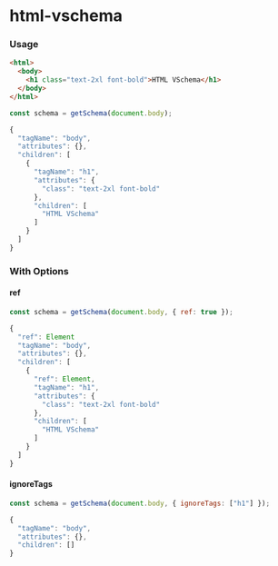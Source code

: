 # html-vschema

### Usage

```html
<html>
  <body>
    <h1 class="text-2xl font-bold">HTML VSchema</h1>
  </body>
</html>
```

```js
const schema = getSchema(document.body);
```

```js
{
  "tagName": "body",
  "attributes": {},
  "children": [
    {
      "tagName": "h1",
      "attributes": {
        "class": "text-2xl font-bold"
      },
      "children": [
        "HTML VSchema"
      ]
    }
  ]
}
```

### With Options

#### **ref**

```js
const schema = getSchema(document.body, { ref: true });
```

```js
{
  "ref": Element
  "tagName": "body",
  "attributes": {},
  "children": [
    {
      "ref": Element,
      "tagName": "h1",
      "attributes": {
        "class": "text-2xl font-bold"
      },
      "children": [
        "HTML VSchema"
      ]
    }
  ]
}
```

#### **ignoreTags**

```js
const schema = getSchema(document.body, { ignoreTags: ["h1"] });
```

```js
{
  "tagName": "body",
  "attributes": {},
  "children": []
}
```
